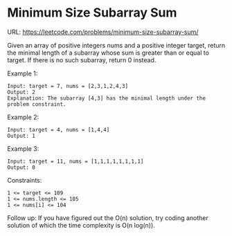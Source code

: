 # Minimum Size Subarray Sum

URL: <https://leetcode.com/problems/minimum-size-subarray-sum/>

Given an array of positive integers nums and a positive integer target, return the minimal length of a
subarray
whose sum is greater than or equal to target. If there is no such subarray, return 0 instead.

Example 1:

    Input: target = 7, nums = [2,3,1,2,4,3]
    Output: 2
    Explanation: The subarray [4,3] has the minimal length under the problem constraint.

Example 2:

    Input: target = 4, nums = [1,4,4]
    Output: 1

Example 3:

    Input: target = 11, nums = [1,1,1,1,1,1,1,1]
    Output: 0

Constraints:

    1 <= target <= 109
    1 <= nums.length <= 105
    1 <= nums[i] <= 104

Follow up: If you have figured out the O(n) solution, try coding another solution of which the time complexity is O(n log(n)).
